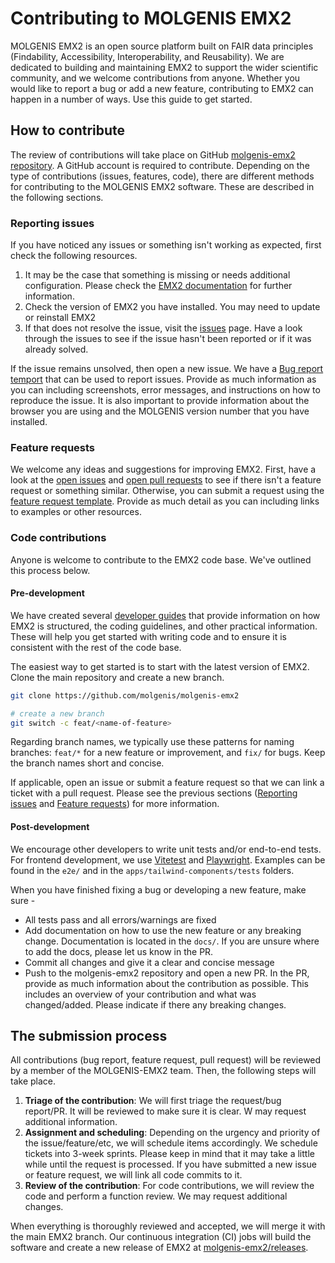# Contributing to MOLGENIS EMX2

MOLGENIS EMX2 is an open source platform built on FAIR data principles (Findability, Accessibility, Interoperability, and Reusability). We are dedicated to building and maintaining EMX2 to support the wider scientific community, and we welcome contributions from anyone. Whether you would like to report a bug or add a new feature, contributing to EMX2 can happen in a number of ways. Use this guide to get started.

## How to contribute

The review of contributions will take place on GitHub [molgenis-emx2 repository](https://github.com/molgenis/molgenis-emx2). A GitHub account is required to contribute. Depending on the type of contributions (issues, features, code), there are different methods for contributing to the MOLGENIS EMX2 software. These are described in the following sections.

### Reporting issues

If you have noticed any issues or something isn't working as expected, first check the following resources.

1. It may be the case that something is missing or needs additional configuration. Please check the [EMX2 documentation](https://molgenis.github.io/molgenis-emx2/#/) for further information.
2. Check the version of EMX2 you have installed. You may need to update or reinstall EMX2
3. If that does not resolve the issue, visit the [issues](https://github.com/molgenis/molgenis-emx2/issues) page. Have a look through the issues to see if the issue hasn't been reported or if it was already solved.

If the issue remains unsolved, then open a new issue. We have a [Bug report temport](https://github.com/molgenis/molgenis-emx2/issues/new/choose) that can be used to report issues. Provide as much information as you can including screenshots, error messages, and instructions on how to reproduce the issue. It is also important to provide information about the browser you are using and the MOLGENIS version number that you have installed.

### Feature requests

We welcome any ideas and suggestions for improving EMX2. First, have a look at the [open issues](https://github.com/molgenis/molgenis-emx2/issues) and [open pull requests](https://github.com/molgenis/molgenis-emx2/pulls) to see if there isn't a feature request or something similar. Otherwise, you can submit a request using the [feature request template](https://github.com/molgenis/molgenis-emx2/issues/new/choose). Provide as much detail as you can including links to examples or other resources.

### Code contributions

Anyone is welcome to contribute to the EMX2 code base. We've outlined this process below.

#### Pre-development

We have created several [developer guides](https://molgenis.github.io/molgenis-emx2/#/dev) that provide information on how EMX2 is structured, the coding guidelines, and other practical information. These will help you get started with writing code and to ensure it is consistent with the rest of the code base.

The easiest way to get started is to start with the latest version of EMX2. Clone the main repository and create a new branch.

```bash
git clone https://github.com/molgenis/molgenis-emx2

# create a new branch
git switch -c feat/<name-of-feature>
```

Regarding branch names, we typically use these patterns for naming branches: `feat/*` for a new feature or improvement, and `fix/` for bugs. Keep the branch names short and concise.

If applicable, open an issue or submit a feature request so that we can link a ticket with a pull request. Please see the previous sections ([Reporting issues](#reporting-issues) and [Feature requests](#feature-requests)) for more information.

#### Post-development

We encourage other developers to write unit tests and/or end-to-end tests. For frontend development, we use [Vitetest](https://vitest.dev) and [Playwright](https://playwright.dev). Examples can be found in the `e2e/` and in the `apps/tailwind-components/tests` folders.

When you have finished fixing a bug or developing a new feature, make sure -

- All tests pass and all errors/warnings are fixed
- Add documentation on how to use the new feature or any breaking change. Documentation is located in the `docs/`. If you are unsure where to add the docs, please let us know in the PR.
- Commit all changes and give it a clear and concise message
- Push to the molgenis-emx2 repository and open a new PR. In the PR, provide as much information about the contribution as possible. This includes an overview of your contribution and what was changed/added. Please indicate if there any breaking changes.

## The submission process

All contributions (bug report, feature request, pull request) will be reviewed by a member of the MOLGENIS-EMX2 team. Then, the following steps will take place.

1. **Triage of the contribution**: We will first triage the request/bug report/PR. It will be reviewed to make sure it is clear. W may request additional information.
2. **Assignment and scheduling**: Depending on the urgency and priority of the issue/feature/etc, we will schedule items accordingly. We schedule tickets into 3-week sprints. Please keep in mind that it may take a little while until the request is processed. If you have submitted a new issue or feature request, we will link all code commits to it.
3. **Review of the contribution**: For code contributions, we will review the code and perform a function review. We may request additional changes.

When everything is thoroughly reviewed and accepted, we will merge it with the main EMX2 branch. Our continuous integration (CI) jobs will build the software and create a new release of EMX2 at [molgenis-emx2/releases](https://github.com/molgenis/molgenis-emx2/releases).
